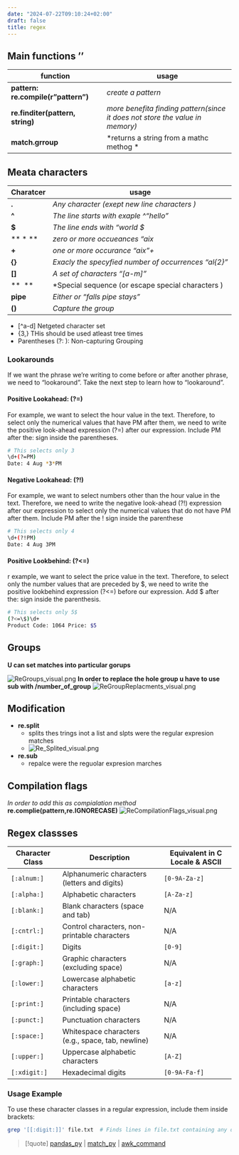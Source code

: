 ```yaml
---
date: "2024-07-22T09:10:24+02:00"
draft: false
title: regex
---
```


## Main functions ’’

| function                            | usage                                                                        |
|-------------------------------------|------------------------------------------------------------------------------|
| **pattern: re.compile(r”pattern”)** | *create a pattern*                                                           |
| **re.finditer(pattern, string)**    | *more benefita finding pattern(since it does not store the value in memory)* |
| **match.grroup**                    | *returns a string from a mathc methog *                                      |

## Meata characters

| Charatcer    | usage                                                |
|--------------|------------------------------------------------------|
| **.**        | *Any character (exept new line characters )*         |
| **^**        | *The line starts with exaple ^“hello”*               |
| **$**        | *The line ends with “world $*                        |
| \*\* \* \*\* | *zero or more occueances “aix*                       |
| **+**        | *one or more occurance “aix”+*                       |
| **{}**       | *Exacly the specyfied number of occurrences “al{2}”* |
| **\[\]**     | *A set of characters “\[a-m\]”*                      |
| \*\*  \*\*   | \*Special sequence (or escape special characters )   |
| **pipe**     | *Either or “falls pipe stays”*                       |
| **()**       | *Capture the group*                                  |

-   \[^a-d\] Netgeted character set
-   {3,} THis should be used atleast tree times
-   Parentheses (?: ): Non-capturing Grouping

### Lookarounds

If we want the phrase we’re writing to come before or after another
phrase, we need to “lookaround”. Take the next step to learn how to
“lookaround”.

#### Positive Lookahead: (?=)

For example, we want to select the hour value in the text. Therefore, to
select only the numerical values that have PM after them, we need to
write the positive look-ahead expression (?=) after our expression.
Include PM after the: sign inside the parentheses.

``` bash
# This selects only 3 
\d+(?=PM)
Date: 4 Aug *3*PM
```

#### Negative Lookahead: (?!)

For example, we want to select numbers other than the hour value in the
text. Therefore, we need to write the negative look-ahead (?!)
expression after our expression to select only the numerical values that
do not have PM after them. Include PM after the ! sign inside the
parenthese

``` bash
# This selects only 4
\d+(?!PM)
Date: 4 Aug 3PM
```

#### Positive Lookbehind: (?\<=)

r example, we want to select the price value in the text. Therefore, to
select only the number values that are preceded by $, we need to write
the positive lookbehind expression (?\<=) before our expression. Add $
after the: sign inside the parenthesis.

``` bash
# This selects only 5$
(?<=\$)\d+
Product Code: 1064 Price: $5

```

## Groups

**U can set matches into particular gorups**

![ReGroups_visual.png](/Notes/ReGroups_visual.png) **In order to replace
the hole group u have to use sub with /number_of_group**
![ReGroupReplacments_visual.png](/Notes/ReGroupReplacments_visual.png)
## Modification

-   **re.split**
    -   splits thes trings inot a list and slpts were the regular
        expresion matches
    -   ![Re_Splited_visual.png](/Notes/Re_Splited_visual.png "fig:")
-   **re.sub**
    -   repalce were the reguolar expresion marches

## Compilation flags

*In order to add this as compialation method*
**re.complie(pattern,re.IGNORECASE)**
![ReCompilationFlags_visual.png](/Notes/ReCompilationFlags_visual.png)

## Regex classses

| Character Class | Description                                       | Equivalent in C Locale & ASCII |
|-----------------|---------------------------------------------------|--------------------------------|
| `[:alnum:]`     | Alphanumeric characters (letters and digits)      | `[0-9A-Za-z]`                  |
| `[:alpha:]`     | Alphabetic characters                             | `[A-Za-z]`                     |
| `[:blank:]`     | Blank characters (space and tab)                  | N/A                            |
| `[:cntrl:]`     | Control characters, non-printable characters      | N/A                            |
| `[:digit:]`     | Digits                                            | `[0-9]`                        |
| `[:graph:]`     | Graphic characters (excluding space)              | N/A                            |
| `[:lower:]`     | Lowercase alphabetic characters                   | `[a-z]`                        |
| `[:print:]`     | Printable characters (including space)            | N/A                            |
| `[:punct:]`     | Punctuation characters                            | N/A                            |
| `[:space:]`     | Whitespace characters (e.g., space, tab, newline) | N/A                            |
| `[:upper:]`     | Uppercase alphabetic characters                   | `[A-Z]`                        |
| `[:xdigit:]`    | Hexadecimal digits                                | `[0-9A-Fa-f]`                  |

### Usage Example

To use these character classes in a regular expression, include them
inside brackets:

``` bash
grep '[[:digit:]]' file.txt  # Finds lines in file.txt containing any digits
```

> \[!quote\] [pandas_py](/Notes/posts/ZPythonref/pandas_py) \|
> [match_py](/Notes/posts/match_py) \|
> [awk_command](/Notes/posts/awk_command)

